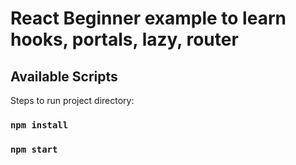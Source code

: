 # React Beginner example to learn hooks, portals, lazy, router

## Available Scripts

Steps to run project directory:

### `npm install`
### `npm start`


